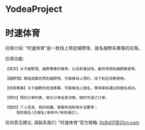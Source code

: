 # YodeaProject
# 时速体育

  应用介绍: "时速体育"是一款线上预定越野馆、报名越野车赛事的应用。

  应用功能: 

    【首页】关于越野馆、越野赛事的推荐，以及刺激战场、最热场馆和越野都爱等。
    
    【越野馆】精选成都优质的越野馆，可直接线上预约、线下到店消费使用。
    
    【体育赛事】关于越野的竞技赛事，可直接线上报名，等待审核通过即报名成功。
    
    【预约】预约订单列表，相关订单信息详情，随时可退订订单。
        
    【我的】个人信息、我的收藏、客服热线和相关设置等；
         我的报名(已报名/审核中/审核通过)。
      
  任何意见建议, 请联系我们: 
  "时速体育"官方邮箱: jfz8jd17@21cn.com
